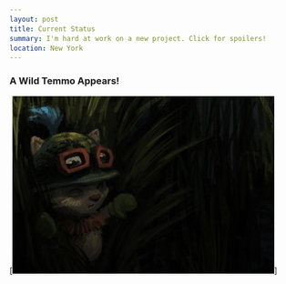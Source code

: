 ```yaml
---
layout: post
title: Current Status
summary: I'm hard at work on a new project. Click for spoilers!
location: New York
---
```


### A Wild Temmo Appears!

[![wild temmo](/media/wild_temmo.jpg)]

